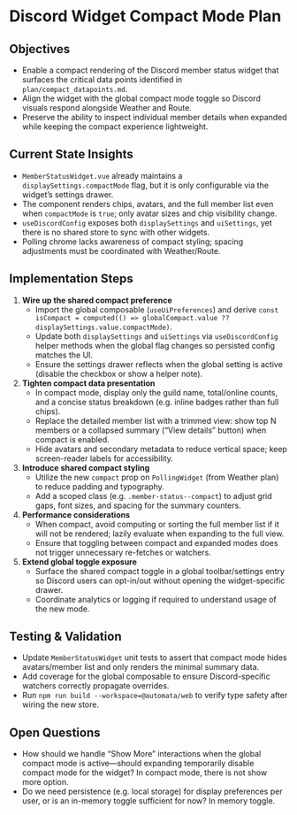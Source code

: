 # Discord Widget Compact Mode Plan

## Objectives
- Enable a compact rendering of the Discord member status widget that surfaces the critical data points identified in `plan/compact_datapoints.md`.
- Align the widget with the global compact mode toggle so Discord visuals respond alongside Weather and Route.
- Preserve the ability to inspect individual member details when expanded while keeping the compact experience lightweight.

## Current State Insights
- `MemberStatusWidget.vue` already maintains a `displaySettings.compactMode` flag, but it is only configurable via the widget’s settings drawer.
- The component renders chips, avatars, and the full member list even when `compactMode` is `true`; only avatar sizes and chip visibility change.
- `useDiscordConfig` exposes both `displaySettings` and `uiSettings`, yet there is no shared store to sync with other widgets.
- Polling chrome lacks awareness of compact styling; spacing adjustments must be coordinated with Weather/Route.

## Implementation Steps
1. **Wire up the shared compact preference**
   - Import the global composable (`useUiPreferences`) and derive `const isCompact = computed(() => globalCompact.value ?? displaySettings.value.compactMode)`.
   - Update both `displaySettings` and `uiSettings` via `useDiscordConfig` helper methods when the global flag changes so persisted config matches the UI.
   - Ensure the settings drawer reflects when the global setting is active (disable the checkbox or show a helper note).
2. **Tighten compact data presentation**
   - In compact mode, display only the guild name, total/online counts, and a concise status breakdown (e.g. inline badges rather than full chips).
   - Replace the detailed member list with a trimmed view: show top N members or a collapsed summary (“View details” button) when compact is enabled.
   - Hide avatars and secondary metadata to reduce vertical space; keep screen-reader labels for accessibility.
3. **Introduce shared compact styling**
   - Utilize the new `compact` prop on `PollingWidget` (from Weather plan) to reduce padding and typography.
   - Add a scoped class (e.g. `.member-status--compact`) to adjust grid gaps, font sizes, and spacing for the summary counters.
4. **Performance considerations**
   - When compact, avoid computing or sorting the full member list if it will not be rendered; lazily evaluate when expanding to the full view.
   - Ensure that toggling between compact and expanded modes does not trigger unnecessary re-fetches or watchers.
5. **Extend global toggle exposure**
   - Surface the shared compact toggle in a global toolbar/settings entry so Discord users can opt-in/out without opening the widget-specific drawer.
   - Coordinate analytics or logging if required to understand usage of the new mode.

## Testing & Validation
- Update `MemberStatusWidget` unit tests to assert that compact mode hides avatars/member list and only renders the minimal summary data.
- Add coverage for the global composable to ensure Discord-specific watchers correctly propagate overrides.
- Run `npm run build --workspace=@automata/web` to verify type safety after wiring the new store.

## Open Questions
- How should we handle “Show More” interactions when the global compact mode is active—should expanding temporarily disable compact mode for the widget? In compact mode, there is not show more option.
- Do we need persistence (e.g. local storage) for display preferences per user, or is an in-memory toggle sufficient for now? In memory toggle.
